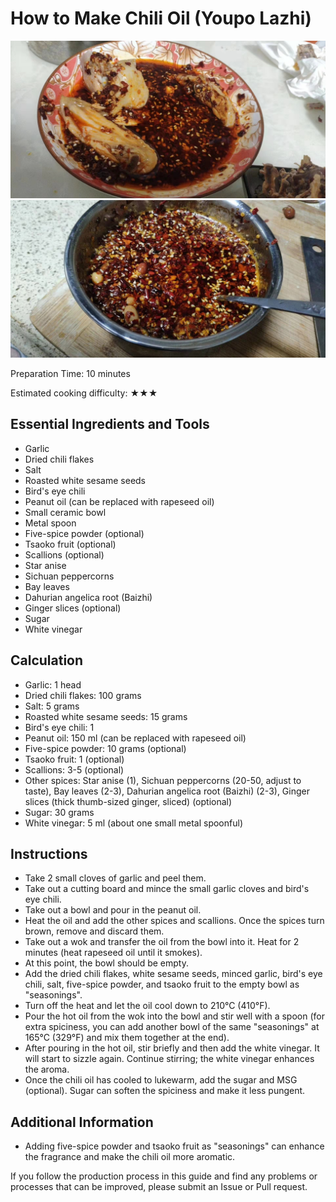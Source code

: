 # How to Make Chili Oil (Youpo Lazhi)

![image](./口水鸡+油泼辣子.jpg)
![image](./油泼辣子.jpg)

Preparation Time: 10 minutes

Estimated cooking difficulty: ★★★

## Essential Ingredients and Tools

- Garlic
- Dried chili flakes
- Salt
- Roasted white sesame seeds
- Bird's eye chili
- Peanut oil (can be replaced with rapeseed oil)
- Small ceramic bowl
- Metal spoon
- Five-spice powder (optional)
- Tsaoko fruit (optional)
- Scallions (optional)
- Star anise
- Sichuan peppercorns
- Bay leaves
- Dahurian angelica root (Baizhi)
- Ginger slices (optional)
- Sugar
- White vinegar

## Calculation

- Garlic: 1 head
- Dried chili flakes: 100 grams
- Salt: 5 grams
- Roasted white sesame seeds: 15 grams
- Bird's eye chili: 1
- Peanut oil: 150 ml (can be replaced with rapeseed oil)
- Five-spice powder: 10 grams (optional)
- Tsaoko fruit: 1 (optional)
- Scallions: 3-5 (optional)
- Other spices: Star anise (1), Sichuan peppercorns (20-50, adjust to taste), Bay leaves (2-3), Dahurian angelica root (Baizhi) (2-3), Ginger slices (thick thumb-sized ginger, sliced) (optional)
- Sugar: 30 grams
- White vinegar: 5 ml (about one small metal spoonful)

## Instructions

- Take 2 small cloves of garlic and peel them.
- Take out a cutting board and mince the small garlic cloves and bird's eye chili.
- Take out a bowl and pour in the peanut oil.
- Heat the oil and add the other spices and scallions. Once the spices turn brown, remove and discard them.
- Take out a wok and transfer the oil from the bowl into it. Heat for 2 minutes (heat rapeseed oil until it smokes).
- At this point, the bowl should be empty.
- Add the dried chili flakes, white sesame seeds, minced garlic, bird's eye chili, salt, five-spice powder, and tsaoko fruit to the empty bowl as "seasonings".
- Turn off the heat and let the oil cool down to 210°C (410°F).
- Pour the hot oil from the wok into the bowl and stir well with a spoon (for extra spiciness, you can add another bowl of the same "seasonings" at 165°C (329°F) and mix them together at the end).
- After pouring in the hot oil, stir briefly and then add the white vinegar. It will start to sizzle again. Continue stirring; the white vinegar enhances the aroma.
- Once the chili oil has cooled to lukewarm, add the sugar and MSG (optional). Sugar can soften the spiciness and make it less pungent.

## Additional Information

- Adding five-spice powder and tsaoko fruit as "seasonings" can enhance the fragrance and make the chili oil more aromatic.

If you follow the production process in this guide and find any problems or processes that can be improved, please submit an Issue or Pull request.
